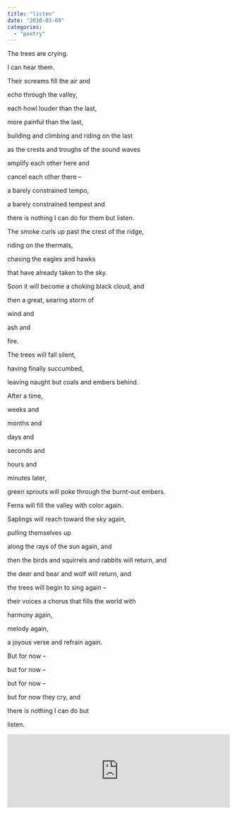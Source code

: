 ```yaml
---
title: "listen"
date: "2010-03-09"
categories: 
  - "poetry"
---
```


The trees are crying.

I can hear them.

Their screams fill the air and

echo through the valley,

each howl louder than the last,

more painful than the last,

building and climbing and riding on the last

as the crests and troughs of the sound waves

amplify each other here and

cancel each other there –

a barely constrained tempo,

a barely constrained tempest and

there is nothing I can do for them but listen.

The smoke curls up past the crest of the ridge,

riding on the thermals,

chasing the eagles and hawks

that have already taken to the sky.

Soon it will become a choking black cloud, and

then a great, searing storm of

wind and

ash and

fire.

The trees will fall silent,

having finally succumbed,

leaving naught but coals and embers behind.

After a time,

weeks and

months and

days and

seconds and

hours and

minutes later,

green sprouts will poke through the burnt-out embers.

Ferns will fill the valley with color again.

Saplings will reach toward the sky again,

pulling themselves up

along the rays of the sun again, and

then the birds and squirrels and rabbits will return, and

the deer and bear and wolf will return, and

the trees will begin to sing again –

their voices a chorus that fills the world with

harmony again,

melody again,

a joyous verse and refrain again.

But for now –

but for now –

but for now –

but for now they cry, and

there is nothing I can do but

listen.

<iframe width="100%" height="166" scrolling="no" frameborder="no" src="http://w.soundcloud.com/player/?url=http%3A%2F%2Fapi.soundcloud.com%2Ftracks%2F47252964&amp;auto_play=false&amp;show_artwork=false&amp;color=ff7700"></iframe>
